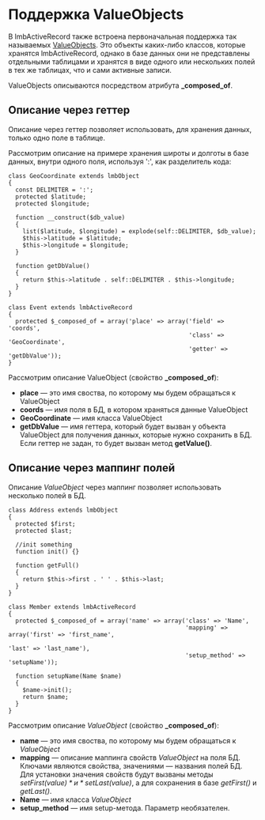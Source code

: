 # Поддержка ValueObjects
В lmbActiveRecord также встроена первоначальная поддержка так называемых [ValueObjects](http://en.wikipedia.org/wiki/Value_Objects). Это объекты каких-либо классов, которые хранятся lmbActiveRecord, однако в базе данных они не представлены отдельными таблицами и хранятся в виде одного или нескольких полей в тех же таблицах, что и сами активные записи.

ValueObjects описываются посредством атрибута **_composed_of**.

## Описание через геттер
Описание через геттер позволяет использовать, для хранения данных, только одно поле в таблице.

Рассмотрим описание на примере хранения широты и долготы в базе данных, внутри одного поля, используя ':', как разделитель кода:

    class GeoСoordinate extends lmbObject
    {
      const DELIMITER = ':';
      protected $latitude;
      protected $longitude;  
 
      function __construct($db_value)
      {
        list($latitude, $longitude) = explode(self::DELIMITER, $db_value);
        $this->latitude = $latitude;
        $this->longitude = $longitude;
      }
 
      function getDbValue()
      {
        return $this->latitude . self::DELIMITER . $this->longitude;
      }  
    }
 
    class Event extends lmbActiveRecord
    {
      protected $_composed_of = array('place' => array('field' => 'coords',
                                                       'class' => 'GeoСoordinate',
                                                       'getter' => 'getDbValue'));
    }

Рассмотрим описание ValueObject (свойство **_composed_of**):

* **place** — это имя своства, по которому мы будем обращаться к ValueObject
* **coords** — имя поля в БД, в котором храняться данные ValueObject
* **GeoСoordinate** — имя класса ValueObject
* **getDbValue** — имя геттера, который будет вызван у объекта ValueObject для получения данных, которые нужно сохранить в БД. Если геттер не задан, то будет вызван метод **getValue()**.

## Описание через маппинг полей
Описание *ValueObject* через маппинг позволяет использовать несколько полей в БД.

    class Address extends lmbObject
    {
      protected $first;
      protected $last;
 
      //init something
      function init() {}
 
      function getFull()
      {
        return $this->first . ' ' . $this->last;
      }
    }
 
    class Member extends lmbActiveRecord
    {
      protected $_composed_of = array('name' => array('class' => 'Name',
                                                      'mapping' => array('first' => 'first_name',
                                                                         'last' => 'last_name'),
                                                      'setup_method' => 'setupName'));                                                  
 
      function setupName(Name $name)
      {    
        $name->init();
        return $name;
      }
    }

Рассмотрим описание *ValueObject* (свойство **_composed_of**):

* **name** — это имя своства, по которому мы будем обращаться к *ValueObject*
* **mapping** — описание маппинга свойств *ValueObject* на поля БД. Ключами являются свойства, значениями — названия полей БД. Для установки значения свойств будут вызваны методы *setFirst($value)* и *setLast($value)*, а для сохранения в базе *getFirst()* и *getLast()*.
* **Name** — имя класса *ValueObject*
* **setup_method** — имя setup-метода. Параметр необязателен.
